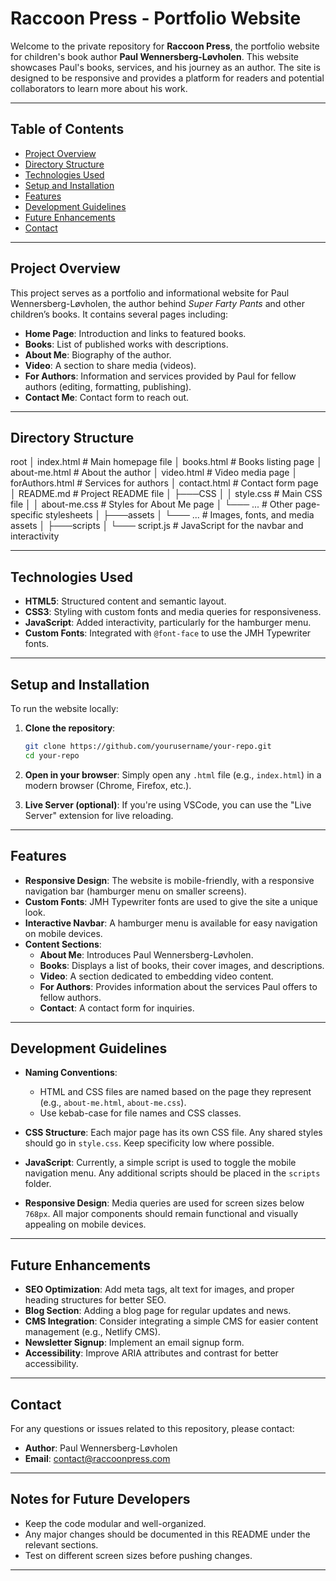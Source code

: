 # Raccoon Press - Portfolio Website

Welcome to the private repository for **Raccoon Press**, the portfolio website for children's book author **Paul Wennersberg-Løvholen**. This website showcases Paul's books, services, and his journey as an author. The site is designed to be responsive and provides a platform for readers and potential collaborators to learn more about his work.

---

## Table of Contents
- [Project Overview](#project-overview)
- [Directory Structure](#directory-structure)
- [Technologies Used](#technologies-used)
- [Setup and Installation](#setup-and-installation)
- [Features](#features)
- [Development Guidelines](#development-guidelines)
- [Future Enhancements](#future-enhancements)
- [Contact](#contact)

---

## Project Overview

This project serves as a portfolio and informational website for Paul Wennersberg-Løvholen, the author behind *Super Farty Pants* and other children’s books. It contains several pages including:

- **Home Page**: Introduction and links to featured books.
- **Books**: List of published works with descriptions.
- **About Me**: Biography of the author.
- **Video**: A section to share media (videos).
- **For Authors**: Information and services provided by Paul for fellow authors (editing, formatting, publishing).
- **Contact Me**: Contact form to reach out.

---

## Directory Structure

root
│   index.html               # Main homepage file
│   books.html               # Books listing page
│   about-me.html            # About the author
│   video.html               # Video media page
│   forAuthors.html          # Services for authors
│   contact.html             # Contact form page
│   README.md                # Project README file
│
├───CSS
│   │   style.css            # Main CSS file
│   │   about-me.css         # Styles for About Me page
│   └─── ...                 # Other page-specific stylesheets
│
├───assets
│   └─── ...                 # Images, fonts, and media assets
│
├───scripts
│   └─── script.js           # JavaScript for the navbar and interactivity

---

## Technologies Used

- **HTML5**: Structured content and semantic layout.
- **CSS3**: Styling with custom fonts and media queries for responsiveness.
- **JavaScript**: Added interactivity, particularly for the hamburger menu.
- **Custom Fonts**: Integrated with `@font-face` to use the JMH Typewriter fonts.

---

## Setup and Installation

To run the website locally:

1. **Clone the repository**:
    ```bash
    git clone https://github.com/yourusername/your-repo.git
    cd your-repo
    ```

2. **Open in your browser**:
    Simply open any `.html` file (e.g., `index.html`) in a modern browser (Chrome, Firefox, etc.).

3. **Live Server (optional)**:
    If you're using VSCode, you can use the "Live Server" extension for live reloading.

---

## Features

- **Responsive Design**: The website is mobile-friendly, with a responsive navigation bar (hamburger menu on smaller screens).
- **Custom Fonts**: JMH Typewriter fonts are used to give the site a unique look.
- **Interactive Navbar**: A hamburger menu is available for easy navigation on mobile devices.
- **Content Sections**: 
    - **About Me**: Introduces Paul Wennersberg-Løvholen.
    - **Books**: Displays a list of books, their cover images, and descriptions.
    - **Video**: A section dedicated to embedding video content.
    - **For Authors**: Provides information about the services Paul offers to fellow authors.
    - **Contact**: A contact form for inquiries.
  
---

## Development Guidelines

- **Naming Conventions**: 
    - HTML and CSS files are named based on the page they represent (e.g., `about-me.html`, `about-me.css`).
    - Use kebab-case for file names and CSS classes.
  
- **CSS Structure**: Each major page has its own CSS file. Any shared styles should go in `style.css`. Keep specificity low where possible.

- **JavaScript**: Currently, a simple script is used to toggle the mobile navigation menu. Any additional scripts should be placed in the `scripts` folder.

- **Responsive Design**: Media queries are used for screen sizes below `768px`. All major components should remain functional and visually appealing on mobile devices.

---

## Future Enhancements

- **SEO Optimization**: Add meta tags, alt text for images, and proper heading structures for better SEO.
- **Blog Section**: Adding a blog page for regular updates and news.
- **CMS Integration**: Consider integrating a simple CMS for easier content management (e.g., Netlify CMS).
- **Newsletter Signup**: Implement an email signup form.
- **Accessibility**: Improve ARIA attributes and contrast for better accessibility.

---

## Contact

For any questions or issues related to this repository, please contact:

- **Author**: Paul Wennersberg-Løvholen
- **Email**: contact@raccoonpress.com

---

## Notes for Future Developers

- Keep the code modular and well-organized.
- Any major changes should be documented in this README under the relevant sections.
- Test on different screen sizes before pushing changes.

---
